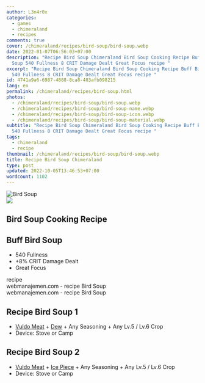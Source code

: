 ```yaml
---
author: L3n4r0x
categories:
  - games
  - chimeraland
  - recipes
comments: true
cover: /chimeraland/recipes/bird-soup/bird-soup.webp
date: 2022-01-07T06:56:03+07:00
description: "Recipe Bird Soup Chimeraland Bird Soup Cooking Recipe Buff Bird
  Soup 540 Fullness 8 CRIT Damage Dealt Great Focus recipe "
excerpt: "Recipe Bird Soup Chimeraland Bird Soup Cooking Recipe Buff Bird Soup
  540 Fullness 8 CRIT Damage Dealt Great Focus recipe "
id: 4741a9a6-6987-4888-8ca8-483afb098215
lang: en
permalink: /chimeraland/recipes/bird-soup.html
photos:
  - /chimeraland/recipes/bird-soup/bird-soup.webp
  - /chimeraland/recipes/bird-soup/bird-soup-name.webp
  - /chimeraland/recipes/bird-soup/bird-soup-icon.webp
  - /chimeraland/recipes/bird-soup/bird-soup-material.webp
subtitle: "Recipe Bird Soup Chimeraland Bird Soup Cooking Recipe Buff Bird Soup
  540 Fullness 8 CRIT Damage Dealt Great Focus recipe "
tags:
  - chimeraland
  - recipe
thumbnail: /chimeraland/recipes/bird-soup/bird-soup.webp
title: Recipe Bird Soup Chimeraland
type: post
updated: 2022-10-05T13:46:53+07:00
wordcount: 1102
---
```


<link
  rel="stylesheet"
  href="https://rawcdn.githack.com/dimaslanjaka/Web-Manajemen/870a349/css/bootstrap-5-3-0-alpha3-wrapper.css"
/>
<section id="bootstrap-wrapper">
  <div data-bs-theme="dark">
    <div class="card mb-2">
      <div class="card-body">
        <div class="row g-0">
          <div class="col-sm-4 position-relative mb-2">
            <img
              src="https://www.webmanajemen.com/chimeraland/recipes/bird-soup/bird-soup-material.webp"
              class="card-img fit-cover w-100 h-100"
              alt="Bird Soup"
              data-fancybox="true"
            />
          </div>
          <div class="col-sm-8 mb-2">
            <div class="card-body">
              <div class="d-flex flex-row align-items-center mb-3">
                <img
                  class="d-inline-block me-2"
                  src="https://www.webmanajemen.com/chimeraland/recipes/bird-soup/bird-soup-icon.webp"
                  width="auto"
                  height="auto"
                  style="vertical-align: middle"
                />
                <h2 class="fs-5">Bird Soup Cooking Recipe</h2>
              </div>
              <h2 class="card-title fs-5">Buff Bird Soup</h2>
              <div class="card-text">
                <ul>
                  <li>540 Fullness</li>
                  <li>+8% CRIT Damage Dealt</li>
                  <li>Great Focus</li>
                </ul>
              </div>
              <span class="badge rounded-pill">recipe</span>
            </div>
            <div class="card-footer text-end text-muted mt-auto">
              webmanajemen.com - recipe Bird Soup
            </div>
          </div>
        </div>
      </div>
      <div class="card-footer text-end text-muted">
        webmanajemen.com - recipe Bird Soup
      </div>
    </div>
    <div class="row mb-2">
      <div class="col-12 col-lg-6 recipe-item mb-2">
        <div class="card">
          <div class="card-body">
            <h2 class="card-title fs-5">Recipe Bird Soup 1</h2>
            <div class="card-text">
              <ul>
                <li>
                  <a
                    class="text-decoration-none text-primary"
                    href="/chimeraland/materials/vuldo-meat.html"
                    >Vuldo Meat</a
                  ><span> + </span
                  ><a
                    class="text-decoration-none text-primary"
                    href="/chimeraland/materials/dew.html"
                    >Dew</a
                  ><span> + </span>Any Seasoning<span> + </span>Any Lv.5
                  <span> / </span> Lv.6 Crop
                </li>
                <li>Device: Stove or Camp</li>
              </ul>
            </div>
          </div>
        </div>
      </div>
      <div class="col-12 col-lg-6 recipe-item mb-2">
        <div class="card">
          <div class="card-body">
            <h2 class="card-title fs-5">Recipe Bird Soup 2</h2>
            <div class="card-text">
              <ul>
                <li>
                  <a
                    class="text-decoration-none text-primary"
                    href="/chimeraland/materials/vuldo-meat.html"
                    >Vuldo Meat</a
                  ><span> + </span
                  ><a
                    class="text-decoration-none text-primary"
                    href="/chimeraland/materials/ice-piece.html"
                    >Ice Piece</a
                  ><span> + </span>Any Seasoning<span> + </span>Any Lv.5
                  <span> / </span> Lv.6 Crop
                </li>
                <li>Device: Stove or Camp</li>
              </ul>
            </div>
          </div>
        </div>
      </div>
    </div>
  </div>
</section>